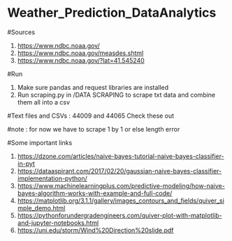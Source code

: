 # Weather_Prediction_DataAnalytics

#Sources
1. https://www.ndbc.noaa.gov/ 
2. https://www.ndbc.noaa.gov/measdes.shtml 
3. https://www.ndbc.noaa.gov/?lat=41.545240


#Run
1. Make sure pandas and request libraries are installed
2. Run scraping.py in /DATA SCRAPING to scrape txt data and combine them all into a csv


#Text files and CSVs : 44009 and 44065
Check these out

#note : for now we have to scrape 1 by 1 or else length error

#Some important links
1. https://dzone.com/articles/naive-bayes-tutorial-naive-bayes-classifier-in-pyt
2. https://dataaspirant.com/2017/02/20/gaussian-naive-bayes-classifier-implementation-python/
3. https://www.machinelearningplus.com/predictive-modeling/how-naive-bayes-algorithm-works-with-example-and-full-code/
4. https://matplotlib.org/3.1.1/gallery/images_contours_and_fields/quiver_simple_demo.html
5. https://pythonforundergradengineers.com/quiver-plot-with-matplotlib-and-jupyter-notebooks.html
6. https://uni.edu/storm/Wind%20Direction%20slide.pdf
